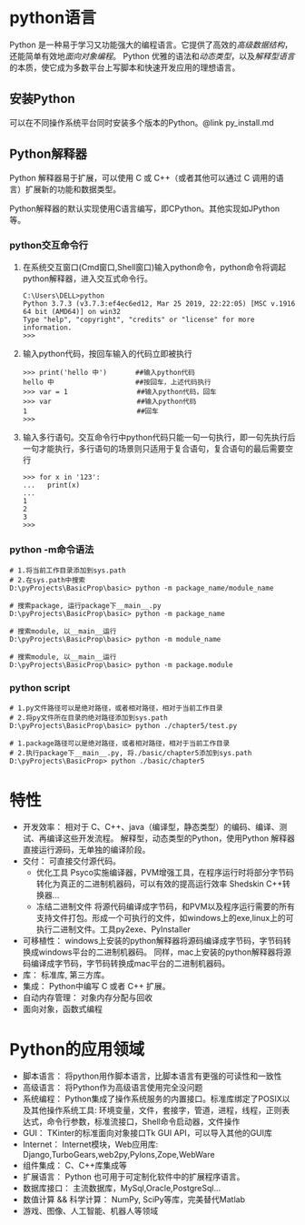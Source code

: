 # python语言
Python 是一种易于学习又功能强大的编程语言。它提供了高效的*高级数据结构*，还能简单有效地*面向对象编程*。
Python 优雅的语法和*动态类型*，以及*解释型语言*的本质，使它成为多数平台上写脚本和快速开发应用的理想语言。

## 安装Python
可以在不同操作系统平台同时安装多个版本的Python。@link py_install.md

## Python解释器
Python 解释器易于扩展，可以使用 C 或 C++（或者其他可以通过 C 调用的语言）扩展新的功能和数据类型。  

Python解释器的默认实现使用C语言编写，即CPython。其他实现如JPython等。  
### python交互命令行
1. 在系统交互窗口(Cmd窗口,Shell窗口)输入python命令，python命令将调起python解释器，进入交互式命令行。
    ```
   C:\Users\DELL>python
    Python 3.7.3 (v3.7.3:ef4ec6ed12, Mar 25 2019, 22:22:05) [MSC v.1916 64 bit (AMD64)] on win32
    Type "help", "copyright", "credits" or "license" for more information.
    >>>
   ```
2. 输入python代码，按回车输入的代码立即被执行
    ```
   >>> print('hello 中')       ##输入python代码
    hello 中                    ##按回车，上述代码执行
    >>> var = 1                 ##输入python代码，回车
    >>> var                     ##输入python代码
    1                           ##回车
    >>>
   ```
3. 输入多行语句。交互命令行中python代码只能一句一句执行，即一句先执行后一句才能执行，多行语句的场景则只适用于复合语句，复合语句的最后需要空行
    ```
   >>> for x in '123':
    ...   print(x)
    ...
    1
    2
    3
    >>>
   ```
### python -m命令语法
```shell script
# 1.将当前工作目录添加到sys.path
# 2.在sys.path中搜索
D:\pyProjects\BasicProp\basic> python -m package_name/module_name

# 搜索package, 运行package下__main__.py
D:\pyProjects\BasicProp\basic> python -m package_name

# 搜索module, 以__main__运行
D:\pyProjects\BasicProp\basic> python -m module_name

# 搜索module, 以__main__运行
D:\pyProjects\BasicProp\basic> python -m package.module
```
### python script
```shell script
# 1.py文件路径可以是绝对路径，或者相对路径，相对于当前工作目录
# 2.将py文件所在目录的绝对路径添加到sys.path
D:\pyProjects\BasicProp\basic> python ./chapter5/test.py

# 1.package路径可以是绝对路径，或者相对路径，相对于当前工作目录
# 2.执行package下__main__.py, 将./basic/chapter5添加到sys.path
D:\pyProjects\BasicProp> python ./basic/chapter5

```

# 特性
- 开发效率：
    相对于 C、C++、java（编译型，静态类型）的编码、编译、测试、再编译这些开发流程。
    解释型，动态类型的Python，使用Python 解释器直接运行源码，无单独的编译阶段。
- 交付：
    可直接交付源代码。
    - 优化工具
        Psyco实施编译器，PVM增强工具，在程序运行时将部分字节码转化为真正的二进制机器码，可以有效的提高运行效率
        Shedskin C++转换器...
    - 冻结二进制文件
        将源代码编译成字节码，和PVM以及程序运行需要的所有支持文件打包。形成一个可执行的文件，如windows上的exe,linux上的可执行二进制文件。工具py2exe、PyInstaller
- 可移植性：
    windows上安装的python解释器将源码编译成字节码，字节码转换成windows平台的二进制机器码。
    同样，mac上安装的python解释器将源码编译成字节码，字节码转换成mac平台的二进制机器码。
- 库：
    标准库, 第三方库。
- 集成：
    Python中编写 C 或者 C++ 扩展。
- 自动内存管理：
    对象内存分配与回收
- 面向对象，函数式编程

# Python的应用领域
- 脚本语言：
    将python用作脚本语言，比脚本语言有更强的可读性和一致性
- 高级语言：
    将Python作为高级语言使用完全没问题
- 系统编程：
    Python集成了操作系统服务的内置接口。标准库绑定了POSIX以及其他操作系统工具: 环境变量，文件，套接字，管道，进程，线程，正则表达式，命令行参数，标准流接口，Shell命令启动器，文件操作
- GUI：
    TKinter的标准面向对象接口Tk GUI API，可以导入其他的GUI库
- Internet：
    Internet模块，Web应用库: Django,TurboGears,web2py,Pylons,Zope,WebWare
- 组件集成：
    C、C++库集成等
- 扩展语言：
    Python 也可用于可定制化软件中的扩展程序语言。
- 数据库接口：
    主流数据库，MySql,Oracle,PostgreSql...
- 数值计算 && 科学计算：
    NumPy, SciPy等库，完美替代Matlab
- 游戏、图像、人工智能、机器人等领域


